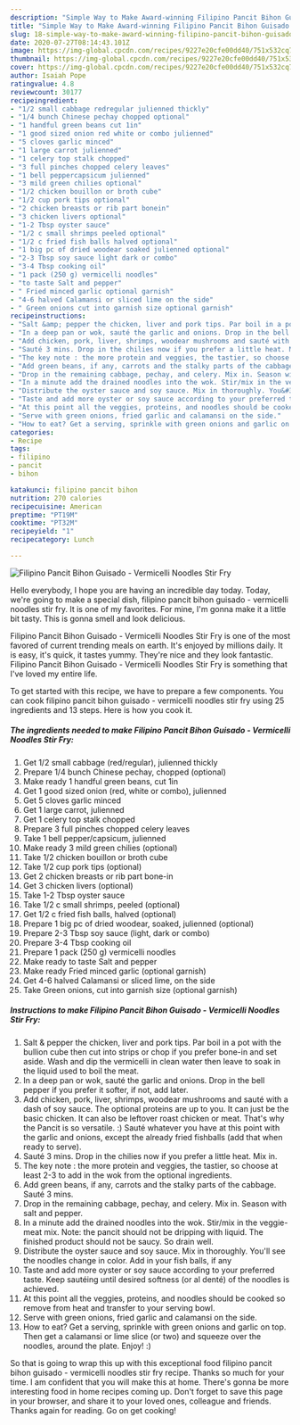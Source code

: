 ```yaml
---
description: "Simple Way to Make Award-winning Filipino Pancit Bihon Guisado - Vermicelli Noodles Stir Fry"
title: "Simple Way to Make Award-winning Filipino Pancit Bihon Guisado - Vermicelli Noodles Stir Fry"
slug: 18-simple-way-to-make-award-winning-filipino-pancit-bihon-guisado-vermicelli-noodles-stir-fry
date: 2020-07-27T08:14:43.101Z
image: https://img-global.cpcdn.com/recipes/9227e20cfe00dd40/751x532cq70/filipino-pancit-bihon-guisado-vermicelli-noodles-stir-fry-recipe-main-photo.jpg
thumbnail: https://img-global.cpcdn.com/recipes/9227e20cfe00dd40/751x532cq70/filipino-pancit-bihon-guisado-vermicelli-noodles-stir-fry-recipe-main-photo.jpg
cover: https://img-global.cpcdn.com/recipes/9227e20cfe00dd40/751x532cq70/filipino-pancit-bihon-guisado-vermicelli-noodles-stir-fry-recipe-main-photo.jpg
author: Isaiah Pope
ratingvalue: 4.8
reviewcount: 30177
recipeingredient:
- "1/2 small cabbage redregular julienned thickly"
- "1/4 bunch Chinese pechay chopped optional"
- "1 handful green beans cut 1in"
- "1 good sized onion red white or combo julienned"
- "5 cloves garlic minced"
- "1 large carrot julienned"
- "1 celery top stalk chopped"
- "3 full pinches chopped celery leaves"
- "1 bell peppercapsicum julienned"
- "3 mild green chilies optional"
- "1/2 chicken bouillon or broth cube"
- "1/2 cup pork tips optional"
- "2 chicken breasts or rib part bonein"
- "3 chicken livers optional"
- "1-2 Tbsp oyster sauce"
- "1/2 c small shrimps peeled optional"
- "1/2 c fried fish balls halved optional"
- "1 big pc of dried woodear soaked julienned optional"
- "2-3 Tbsp soy sauce light dark or combo"
- "3-4 Tbsp cooking oil"
- "1 pack (250 g) vermicelli noodles"
- "to taste Salt and pepper"
- " Fried minced garlic optional garnish"
- "4-6 halved Calamansi or sliced lime on the side"
- " Green onions cut into garnish size optional garnish"
recipeinstructions:
- "Salt &amp; pepper the chicken, liver and pork tips. Par boil in a pot with the bullion cube then cut into strips or chop if you prefer bone-in and set aside. Wash and dip the vermicelli in clean water then leave to soak in the liquid used to boil the meat."
- "In a deep pan or wok, sauté the garlic and onions. Drop in the bell pepper if you prefer it softer, if not, add later."
- "Add chicken, pork, liver, shrimps, woodear mushrooms and sauté with a dash of soy sauce. The optional proteins are up to you. It can just be the basic chicken. It can also be leftover roast chicken or meat. That&#39;s why the Pancit is so versatile. :) Sauté whatever you have at this point with the garlic and onions, except the already fried fishballs (add that when ready to serve)."
- "Sauté 3 mins. Drop in the chilies now if you prefer a little heat. Mix in."
- "The key note : the more protein and veggies, the tastier, so choose at least 2-3 to add in the wok from the optional ingredients."
- "Add green beans, if any, carrots and the stalky parts of the cabbage. Sauté 3 mins."
- "Drop in the remaining cabbage, pechay, and celery. Mix in. Season with salt and pepper."
- "In a minute add the drained noodles into the wok. Stir/mix in the veggie-meat mix. Note: the pancit should not be dripping with liquid. The finished product should not be saucy. So drain well."
- "Distribute the oyster sauce and soy sauce. Mix in thoroughly. You&#39;ll see the noodles change in color. Add in your fish balls, if any"
- "Taste and add more oyster or soy sauce according to your preferred taste. Keep sautéing until desired softness (or al denté) of the noodles is achieved."
- "At this point all the veggies, proteins, and noodles should be cooked so remove from heat and transfer to your serving bowl."
- "Serve with green onions, fried garlic and calamansi on the side."
- "How to eat? Get a serving, sprinkle with green onions and garlic on top. Then get a calamansi or lime slice (or two) and squeeze over the noodles, around the plate. Enjoy! :)"
categories:
- Recipe
tags:
- filipino
- pancit
- bihon

katakunci: filipino pancit bihon 
nutrition: 270 calories
recipecuisine: American
preptime: "PT19M"
cooktime: "PT32M"
recipeyield: "1"
recipecategory: Lunch

---
```



![Filipino Pancit Bihon Guisado - Vermicelli Noodles Stir Fry](https://img-global.cpcdn.com/recipes/9227e20cfe00dd40/751x532cq70/filipino-pancit-bihon-guisado-vermicelli-noodles-stir-fry-recipe-main-photo.jpg)

Hello everybody, I hope you are having an incredible day today. Today, we're going to make a special dish, filipino pancit bihon guisado - vermicelli noodles stir fry. It is one of my favorites. For mine, I'm gonna make it a little bit tasty. This is gonna smell and look delicious.



Filipino Pancit Bihon Guisado - Vermicelli Noodles Stir Fry is one of the most favored of current trending meals on earth. It's enjoyed by millions daily. It is easy, it's quick, it tastes yummy. They're nice and they look fantastic. Filipino Pancit Bihon Guisado - Vermicelli Noodles Stir Fry is something that I've loved my entire life.


To get started with this recipe, we have to prepare a few components. You can cook filipino pancit bihon guisado - vermicelli noodles stir fry using 25 ingredients and 13 steps. Here is how you cook it.

<!--inarticleads1-->

##### The ingredients needed to make Filipino Pancit Bihon Guisado - Vermicelli Noodles Stir Fry:

1. Get 1/2 small cabbage (red/regular), julienned thickly
1. Prepare 1/4 bunch Chinese pechay, chopped (optional)
1. Make ready 1 handful green beans, cut 1in
1. Get 1 good sized onion (red, white or combo), julienned
1. Get 5 cloves garlic minced
1. Get 1 large carrot, julienned
1. Get 1 celery top stalk chopped
1. Prepare 3 full pinches chopped celery leaves
1. Take 1 bell pepper/capsicum, julienned
1. Make ready 3 mild green chilies (optional)
1. Take 1/2 chicken bouillon or broth cube
1. Take 1/2 cup pork tips (optional)
1. Get 2 chicken breasts or rib part bone-in
1. Get 3 chicken livers (optional)
1. Take 1-2 Tbsp oyster sauce
1. Take 1/2 c small shrimps, peeled (optional)
1. Get 1/2 c fried fish balls, halved (optional)
1. Prepare 1 big pc of dried woodear, soaked, julienned (optional)
1. Prepare 2-3 Tbsp soy sauce (light, dark or combo)
1. Prepare 3-4 Tbsp cooking oil
1. Prepare 1 pack (250 g) vermicelli noodles
1. Make ready to taste Salt and pepper
1. Make ready  Fried minced garlic (optional garnish)
1. Get 4-6 halved Calamansi or sliced lime, on the side
1. Take  Green onions, cut into garnish size (optional garnish)




<!--inarticleads2-->

##### Instructions to make Filipino Pancit Bihon Guisado - Vermicelli Noodles Stir Fry:

1. Salt &amp; pepper the chicken, liver and pork tips. Par boil in a pot with the bullion cube then cut into strips or chop if you prefer bone-in and set aside. Wash and dip the vermicelli in clean water then leave to soak in the liquid used to boil the meat.
1. In a deep pan or wok, sauté the garlic and onions. Drop in the bell pepper if you prefer it softer, if not, add later.
1. Add chicken, pork, liver, shrimps, woodear mushrooms and sauté with a dash of soy sauce. The optional proteins are up to you. It can just be the basic chicken. It can also be leftover roast chicken or meat. That&#39;s why the Pancit is so versatile. :) Sauté whatever you have at this point with the garlic and onions, except the already fried fishballs (add that when ready to serve).
1. Sauté 3 mins. Drop in the chilies now if you prefer a little heat. Mix in.
1. The key note : the more protein and veggies, the tastier, so choose at least 2-3 to add in the wok from the optional ingredients.
1. Add green beans, if any, carrots and the stalky parts of the cabbage. Sauté 3 mins.
1. Drop in the remaining cabbage, pechay, and celery. Mix in. Season with salt and pepper.
1. In a minute add the drained noodles into the wok. Stir/mix in the veggie-meat mix. Note: the pancit should not be dripping with liquid. The finished product should not be saucy. So drain well.
1. Distribute the oyster sauce and soy sauce. Mix in thoroughly. You&#39;ll see the noodles change in color. Add in your fish balls, if any
1. Taste and add more oyster or soy sauce according to your preferred taste. Keep sautéing until desired softness (or al denté) of the noodles is achieved.
1. At this point all the veggies, proteins, and noodles should be cooked so remove from heat and transfer to your serving bowl.
1. Serve with green onions, fried garlic and calamansi on the side.
1. How to eat? Get a serving, sprinkle with green onions and garlic on top. Then get a calamansi or lime slice (or two) and squeeze over the noodles, around the plate. Enjoy! :)




So that is going to wrap this up with this exceptional food filipino pancit bihon guisado - vermicelli noodles stir fry recipe. Thanks so much for your time. I am confident that you will make this at home. There's gonna be more interesting food in home recipes coming up. Don't forget to save this page in your browser, and share it to your loved ones, colleague and friends. Thanks again for reading. Go on get cooking!
